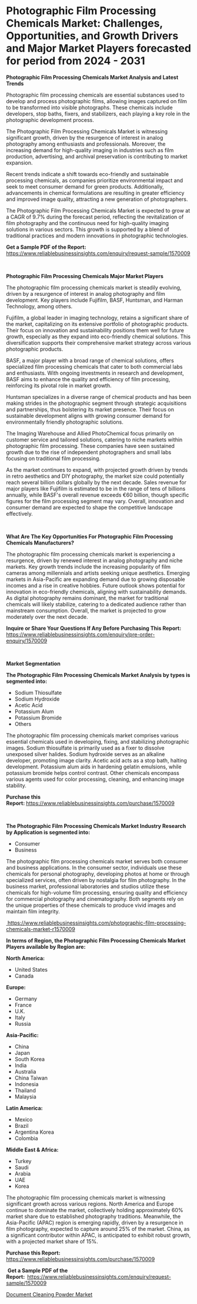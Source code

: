 <p><h1>Photographic Film Processing Chemicals Market: Challenges, Opportunities, and Growth Drivers and Major Market Players forecasted for period from 2024 - 2031</h1></p><p><strong>Photographic Film Processing Chemicals Market Analysis and Latest Trends</strong></p>
<p><p>Photographic film processing chemicals are essential substances used to develop and process photographic films, allowing images captured on film to be transformed into visible photographs. These chemicals include developers, stop baths, fixers, and stabilizers, each playing a key role in the photographic development process. </p><p>The Photographic Film Processing Chemicals Market is witnessing significant growth, driven by the resurgence of interest in analog photography among enthusiasts and professionals. Moreover, the increasing demand for high-quality imaging in industries such as film production, advertising, and archival preservation is contributing to market expansion. </p><p>Recent trends indicate a shift towards eco-friendly and sustainable processing chemicals, as companies prioritize environmental impact and seek to meet consumer demand for green products. Additionally, advancements in chemical formulations are resulting in greater efficiency and improved image quality, attracting a new generation of photographers. </p><p>The Photographic Film Processing Chemicals Market is expected to grow at a CAGR of 9.7% during the forecast period, reflecting the revitalization of film photography and the continuous need for high-quality imaging solutions in various sectors. This growth is supported by a blend of traditional practices and modern innovations in photographic technologies.</p></p>
<p><strong>Get a Sample PDF of the Report:&nbsp;</strong> <a href="https://www.reliablebusinessinsights.com/enquiry/request-sample/1570009?utm_campaign=63&utm_medium=2&utm_source=Github&utm_content=ia&utm_term=29122024&utm_id=photographic-film-processing-chemicals">https://www.reliablebusinessinsights.com/enquiry/request-sample/1570009</a></p>
<p>&nbsp;</p>
<p><strong>Photographic Film Processing Chemicals Major Market Players</strong></p>
<p><p>The photographic film processing chemicals market is steadily evolving, driven by a resurgence of interest in analog photography and film development. Key players include Fujifilm, BASF, Huntsman, and Harman Technology, among others.</p><p>Fujifilm, a global leader in imaging technology, retains a significant share of the market, capitalizing on its extensive portfolio of photographic products. Their focus on innovation and sustainability positions them well for future growth, especially as they expand into eco-friendly chemical solutions. This diversification supports their comprehensive market strategy across various photographic products.</p><p>BASF, a major player with a broad range of chemical solutions, offers specialized film processing chemicals that cater to both commercial labs and enthusiasts. With ongoing investments in research and development, BASF aims to enhance the quality and efficiency of film processing, reinforcing its pivotal role in market growth.</p><p>Huntsman specializes in a diverse range of chemical products and has been making strides in the photographic segment through strategic acquisitions and partnerships, thus bolstering its market presence. Their focus on sustainable development aligns with growing consumer demand for environmentally friendly photographic solutions.</p><p>The Imaging Warehouse and Allied PhotoChemical focus primarily on customer service and tailored solutions, catering to niche markets within photographic film processing. These companies have seen sustained growth due to the rise of independent photographers and small labs focusing on traditional film processing.</p><p>As the market continues to expand, with projected growth driven by trends in retro aesthetics and DIY photography, the market size could potentially reach several billion dollars globally by the next decade. Sales revenue for major players like Fujifilm is estimated to be in the range of tens of billions annually, while BASF's overall revenue exceeds €60 billion, though specific figures for the film processing segment may vary. Overall, innovation and consumer demand are expected to shape the competitive landscape effectively.</p></p>
<p>&nbsp;</p>
<p><strong>What Are The Key Opportunities For Photographic Film Processing Chemicals Manufacturers?</strong></p>
<p><p>The photographic film processing chemicals market is experiencing a resurgence, driven by renewed interest in analog photography and niche markets. Key growth trends include the increasing popularity of film cameras among millennials and artists seeking unique aesthetics. Emerging markets in Asia-Pacific are expanding demand due to growing disposable incomes and a rise in creative hobbies. Future outlook shows potential for innovation in eco-friendly chemicals, aligning with sustainability demands. As digital photography remains dominant, the market for traditional chemicals will likely stabilize, catering to a dedicated audience rather than mainstream consumption. Overall, the market is projected to grow moderately over the next decade.</p></p>
<p><strong>Inquire or Share Your Questions If Any Before Purchasing This Report:</strong> <a href="https://www.reliablebusinessinsights.com/enquiry/pre-order-enquiry/1570009?utm_campaign=63&utm_medium=2&utm_source=Github&utm_content=ia&utm_term=29122024&utm_id=photographic-film-processing-chemicals">https://www.reliablebusinessinsights.com/enquiry/pre-order-enquiry/1570009</a></p>
<p>&nbsp;</p>
<p><strong>Market Segmentation</strong></p>
<p><strong>The Photographic Film Processing Chemicals Market Analysis by types is segmented into:</strong></p>
<p><ul><li>Sodium Thiosulfate</li><li>Sodium Hydroxide</li><li>Acetic Acid</li><li>Potassium Alum</li><li>Potassium Bromide</li><li>Others</li></ul></p>
<p><p>The photographic film processing chemicals market comprises various essential chemicals used in developing, fixing, and stabilizing photographic images. Sodium thiosulfate is primarily used as a fixer to dissolve unexposed silver halides. Sodium hydroxide serves as an alkaline developer, promoting image clarity. Acetic acid acts as a stop bath, halting development. Potassium alum aids in hardening gelatin emulsions, while potassium bromide helps control contrast. Other chemicals encompass various agents used for color processing, cleaning, and enhancing image stability.</p></p>
<p><strong>Purchase this Report:&nbsp;</strong><a href="https://www.reliablebusinessinsights.com/purchase/1570009?utm_campaign=63&utm_medium=2&utm_source=Github&utm_content=ia&utm_term=29122024&utm_id=photographic-film-processing-chemicals">https://www.reliablebusinessinsights.com/purchase/1570009</a></p>
<p>&nbsp;</p>
<p><strong>The Photographic Film Processing Chemicals Market Industry Research by Application is segmented into:</strong></p>
<p><ul><li>Consumer</li><li>Business</li></ul></p>
<p><p>The photographic film processing chemicals market serves both consumer and business applications. In the consumer sector, individuals use these chemicals for personal photography, developing photos at home or through specialized services, often driven by nostalgia for film photography. In the business market, professional laboratories and studios utilize these chemicals for high-volume film processing, ensuring quality and efficiency for commercial photography and cinematography. Both segments rely on the unique properties of these chemicals to produce vivid images and maintain film integrity.</p></p>
<p><a href="https://www.reliablebusinessinsights.com/photographic-film-processing-chemicals-market-r1570009?utm_campaign=63&utm_medium=2&utm_source=Github&utm_content=ia&utm_term=29122024&utm_id=photographic-film-processing-chemicals">&nbsp;https://www.reliablebusinessinsights.com/photographic-film-processing-chemicals-market-r1570009</a></p>
<p><strong>In terms of Region, the Photographic Film Processing Chemicals Market Players available by Region are:</strong></p>
<p>
    <p> <strong> North America: </strong>
        <ul>
            <li>United States</li>
            <li>Canada</li>
        </ul>
        </p> 
    <p> <strong> Europe: </strong>
        <ul>
            <li>Germany</li>
            <li>France</li>
            <li>U.K.</li>
            <li>Italy</li>
            <li>Russia</li>
        </ul>
        </p> 
    <p> <strong> Asia-Pacific: </strong>
        <ul>
            <li>China</li>
            <li>Japan</li>
            <li>South Korea</li>
            <li>India</li>
            <li>Australia</li>
            <li>China Taiwan</li>
            <li>Indonesia</li>
            <li>Thailand</li>
            <li>Malaysia</li>
        </ul>
        </p> 
    <p> <strong> Latin America: </strong>
        <ul>
            <li>Mexico</li>
            <li>Brazil</li>
            <li>Argentina Korea</li>
            <li>Colombia</li>
        </ul>
        </p> 
    <p> <strong> Middle East & Africa: </strong>
        <ul>
            <li>Turkey</li>
            <li>Saudi</li>
            <li>Arabia</li>
            <li>UAE</li>
            <li>Korea</li>
        </ul>
    </p>
    </p>
<p><p>The photographic film processing chemicals market is witnessing significant growth across various regions. North America and Europe continue to dominate the market, collectively holding approximately 60% market share due to established photography traditions. Meanwhile, the Asia-Pacific (APAC) region is emerging rapidly, driven by a resurgence in film photography, expected to capture around 25% of the market. China, as a significant contributor within APAC, is anticipated to exhibit robust growth, with a projected market share of 15%.</p></p>
<p><strong>Purchase this Report: </strong><a href="https://www.reliablebusinessinsights.com/purchase/1570009?utm_campaign=63&utm_medium=2&utm_source=Github&utm_content=ia&utm_term=29122024&utm_id=photographic-film-processing-chemicals">https://www.reliablebusinessinsights.com/purchase/1570009</a></p>
<p>&nbsp;<strong>Get a Sample PDF of the Report:&nbsp;&nbsp;</strong><a href="https://www.reliablebusinessinsights.com/enquiry/request-sample/1570009?utm_campaign=63&utm_medium=2&utm_source=Github&utm_content=ia&utm_term=29122024&utm_id=photographic-film-processing-chemicals">https://www.reliablebusinessinsights.com/enquiry/request-sample/1570009</a></p>
<p><strong></strong></p>
<p><p><a href="https://github.com/barnickclara79/Market-Research-Report-List-1/blob/main/document-cleaning-powder-market.md?utm_campaign=63&utm_medium=2&utm_source=Github&utm_content=ia&utm_term=29122024&utm_id=photographic-film-processing-chemicals">Document Cleaning Powder Market</a></p></p>